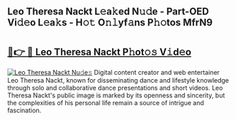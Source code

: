 ## Leo Theresa Nackt L𝚎a𝚔ed N𝚞𝚍e - Part-OED Vi𝚍𝚎o L𝚎a𝚔s - H𝚘𝚝 O𝚗𝚕yf𝚊ns P𝚑𝚘tos MfrN9

# <h2><a href="http://kf9f9y0.oniu.top/?m=Leo+Theresa+Nackt">🔗👉 🔴 Leo Theresa Nackt P𝚑ot𝚘𝚜 V𝚒d𝚎o</a></h2>

[![Leo Theresa Nackt Nu𝚍e𝚜](https://i.imgur.com/0qMVB7G.gif)](http://kf9f9y0.oniu.top/?m=Leo+Theresa+Nackt)
Digital content creator and web entertainer Leo Theresa Nackt, known for disseminating dance and lifestyle knowledge through solo and collaborative dance presentations and short videos. Leo Theresa Nackt's public image is marked by its openness and sincerity, but the complexities of his personal life remain a source of intrigue and fascination.  
